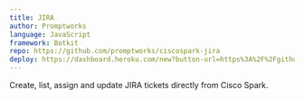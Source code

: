 ```yaml
---
title: JIRA
author: Promptworks
language: JavaScript
framework: Botkit
repo: https://github.com/promptworks/ciscospark-jira
deploy: https://dashboard.heroku.com/new?button-url=https%3A%2F%2Fgithub.com%2Fpromptworks%2Fciscospark-jira&template=https%3A%2F%2Fgithub.com%2Fpromptworks%2Fciscospark-jira
---
```


Create, list, assign and update JIRA tickets directly from Cisco Spark.

